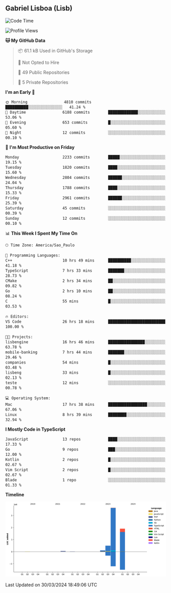 ## Gabriel Lisboa (Lisb)

<!--START_SECTION:waka-->
![Code Time](http://img.shields.io/badge/Code%20Time-495%20hrs%208%20mins-blue)

![Profile Views](http://img.shields.io/badge/Profile%20Views-0-blue)

**🐱 My GitHub Data** 

> 📦 61.1 kB Used in GitHub's Storage 
 > 
> 🚫 Not Opted to Hire
 > 
> 📜 49 Public Repositories 
 > 
> 🔑 5 Private Repositories 
 > 
**I'm an Early 🐤** 

```text
🌞 Morning                4810 commits        ██████████░░░░░░░░░░░░░░░   41.24 % 
🌆 Daytime                6188 commits        █████████████░░░░░░░░░░░░   53.06 % 
🌃 Evening                653 commits         █░░░░░░░░░░░░░░░░░░░░░░░░   05.60 % 
🌙 Night                  12 commits          ░░░░░░░░░░░░░░░░░░░░░░░░░   00.10 % 
```
📅 **I'm Most Productive on Friday** 

```text
Monday                   2233 commits        █████░░░░░░░░░░░░░░░░░░░░   19.15 % 
Tuesday                  1820 commits        ████░░░░░░░░░░░░░░░░░░░░░   15.60 % 
Wednesday                2804 commits        ██████░░░░░░░░░░░░░░░░░░░   24.04 % 
Thursday                 1788 commits        ████░░░░░░░░░░░░░░░░░░░░░   15.33 % 
Friday                   2961 commits        ██████░░░░░░░░░░░░░░░░░░░   25.39 % 
Saturday                 45 commits          ░░░░░░░░░░░░░░░░░░░░░░░░░   00.39 % 
Sunday                   12 commits          ░░░░░░░░░░░░░░░░░░░░░░░░░   00.10 % 
```


📊 **This Week I Spent My Time On** 

```text
🕑︎ Time Zone: America/Sao_Paulo

💬 Programming Languages: 
C++                      10 hrs 49 mins      ██████████░░░░░░░░░░░░░░░   41.18 % 
TypeScript               7 hrs 33 mins       ███████░░░░░░░░░░░░░░░░░░   28.73 % 
CMake                    2 hrs 34 mins       ██░░░░░░░░░░░░░░░░░░░░░░░   09.82 % 
Go                       2 hrs 10 mins       ██░░░░░░░░░░░░░░░░░░░░░░░   08.24 % 
C                        55 mins             █░░░░░░░░░░░░░░░░░░░░░░░░   03.53 % 

🔥 Editors: 
VS Code                  26 hrs 18 mins      █████████████████████████   100.00 % 

🐱‍💻 Projects: 
lisbengine               16 hrs 46 mins      ████████████████░░░░░░░░░   63.78 % 
mobile-banking           7 hrs 44 mins       ███████░░░░░░░░░░░░░░░░░░   29.46 % 
companies                54 mins             █░░░░░░░░░░░░░░░░░░░░░░░░   03.48 % 
lisbeng                  33 mins             █░░░░░░░░░░░░░░░░░░░░░░░░   02.13 % 
teste                    12 mins             ░░░░░░░░░░░░░░░░░░░░░░░░░   00.78 % 

💻 Operating System: 
Mac                      17 hrs 38 mins      █████████████████░░░░░░░░   67.06 % 
Linux                    8 hrs 39 mins       ████████░░░░░░░░░░░░░░░░░   32.94 % 
```

**I Mostly Code in TypeScript** 

```text
JavaScript               13 repos            ████░░░░░░░░░░░░░░░░░░░░░   17.33 % 
Go                       9 repos             ███░░░░░░░░░░░░░░░░░░░░░░   12.00 % 
Kotlin                   2 repos             █░░░░░░░░░░░░░░░░░░░░░░░░   02.67 % 
Vim Script               2 repos             █░░░░░░░░░░░░░░░░░░░░░░░░   02.67 % 
Blade                    1 repo              ░░░░░░░░░░░░░░░░░░░░░░░░░   01.33 % 
```



**Timeline**

![Lines of Code chart](https://raw.githubusercontent.com/tenlisboa/tenlisboa/main/assets/bar_graph.png)


 Last Updated on 30/03/2024 18:49:06 UTC
<!--END_SECTION:waka-->
